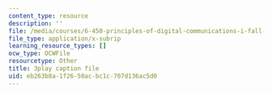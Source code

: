 ```yaml
---
content_type: resource
description: ''
file: /media/courses/6-450-principles-of-digital-communications-i-fall-2006/eb263b8a1f2650acbc1c707d136ac5d0_rei6tud0Tsg.vtt
file_type: application/x-subrip
learning_resource_types: []
ocw_type: OCWFile
resourcetype: Other
title: 3play caption file
uid: eb263b8a-1f26-50ac-bc1c-707d136ac5d0
---
```

